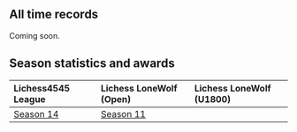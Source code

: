 ## All time records

Coming soon.

## Season statistics and awards

| Lichess4545 League                                                                     | Lichess LoneWolf (Open)                                                                  | Lichess LoneWolf (U1800) |
|:---------------------------------------------------------------------------------------|:-----------------------------------------------------------------------------------------|:-------------------------|
| [Season 14](https://rahulan-c.github.io/lichess4545-stats/reports/stats_4545_s14.html) | [Season 11](https://rahulan-c.github.io/lichess4545-stats/reports/stats_lwopen_s11.html) |                          |

